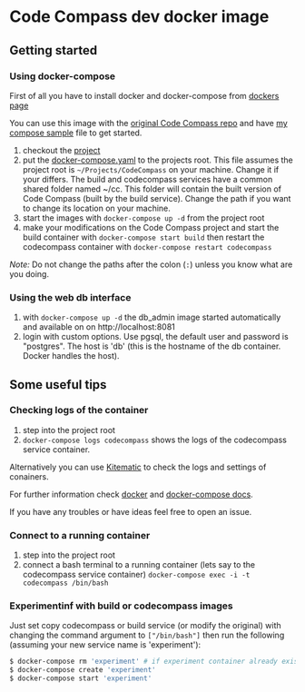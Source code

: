 # Code Compass dev docker image

## Getting started

### Using docker-compose

First of all you have to install docker and docker-compose
from [dockers page][docker download page]

You can use this image with the [original Code Compass repo][codecompass origin] and
have [my compose sample][my compose file] file to get started.

1. checkout the [project][codecompass origin]
2. put the [docker-compose.yaml][my compose file] to the projects root. This file assumes the project root
is `~/Projects/CodeCompass` on your machine. Change it if your differs. The build and codecompass services have a
common shared folder named ~/cc. This folder will contain the built version of Code Compass (built by the build service).
Change the path if you want to change its location on your machine.
3. start the images with `docker-compose up -d` from the project root
4. make your modifications on the Code Compass project and start the build container with `docker-compose start build`
then restart the codecompass container with `docker-compose restart codecompass`

*Note:* Do not change the paths after the colon (`:`) unless you know what are you doing.

### Using the web db interface

1. with `docker-compose up -d` the db_admin image started automatically and available on on http://localhost:8081
2. login with custom options. Use pgsql, the default user and password is "postgres". The host is 'db'
(this is the hostname of the db container. Docker handles the host).

## Some useful tips

### Checking logs of the container

1. step into the project root
2. `docker-compose logs codecompass` shows the logs of the codecompass service container.

Alternatively you can use [Kitematic][kitematic] to check the logs and settings of conainers.

For further information check [docker][docker docs] and [docker-compose docs][compose docs].

If you have any troubles or have ideas feel free to open an issue.

### Connect to a running container

1. step into the project root
2. connect a bash terminal to a running container (lets say to the codecompass service container)
`docker-compose exec -i -t codecompass /bin/bash`

### Experimentinf with build or codecompass images

Just set copy codecompass or build service (or modify the original) with changing the
command argument to `["/bin/bash"]` then run the following (assuming your new service name is 'experiment'):
``` bash
$ docker-compose rm 'experiment' # if experiment container already exists and stoped
$ docker-compose create 'experiment'
$ docker-compose start 'experiment'
```

[docker download page]: https://www.docker.com/
[codecompass origin]: https://github.com/Ericsson/CodeCompass/
[my compose file]: https://github.com/rockkid777/CodeCompass/blob/dockerizing/docker-compose.yaml.sample
[kitematic]: https://docs.docker.com/kitematic/
[docker docs]: https://docs.docker.com/
[compose docs]: https://docs.docker.com/compose/
